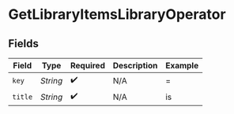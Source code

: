 # GetLibraryItemsLibraryOperator


## Fields

| Field              | Type               | Required           | Description        | Example            |
| ------------------ | ------------------ | ------------------ | ------------------ | ------------------ |
| `key`              | *String*           | :heavy_check_mark: | N/A                | =                  |
| `title`            | *String*           | :heavy_check_mark: | N/A                | is                 |